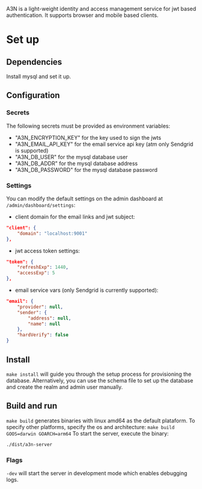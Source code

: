 A3N is a light-weight identity and access management service for jwt based authentication.
It supports browser and mobile based clients.

# Set up
## Dependencies
Install mysql and set it up.

## Configuration
### Secrets
The following secrets must be provided as environment variables:
- "A3N_ENCRYPTION_KEY" for the key used to sign the jwts
- "A3N_EMAIL_API_KEY" for the email service api key (atm only Sendgrid is supported)
- "A3N_DB_USER" for the mysql database user
- "A3N_DB_ADDR" for the mysql database address
- "A3N_DB_PASSWORD" for the mysql database password

### Settings
You can modify the default settings on the admin dashboard at `/admin/dashboard/settings`:
- client domain for the email links and jwt subject:
```json
"client": {
    "domain": "localhost:9001"
},
```
- jwt access token settings:
```json
"token": {
    "refreshExp": 1440,
    "accessExp": 5
},
```
- email service vars (only Sendgrid is currently supported):
```json
"email": {
    "provider": null,
    "sender": {
        "address": null,
        "name": null
    },
    "hardVerify": false
}
```

## Install
`make install` will guide you through the setup process for provisioning the database.
Alternatively, you can use the schema file to set up the database and create the realm and admin user manually.

## Build and run
`make build` generates binaries with linux amd64 as the default plataform.
To specify other platforms, specify the os and architecture: `make build GOOS=darwin GOARCH=arm64`
To start the server, execute the binary:
```sh
./dist/a3n-server
```
### Flags
`-dev` will start the server in development mode which enables debugging logs.
